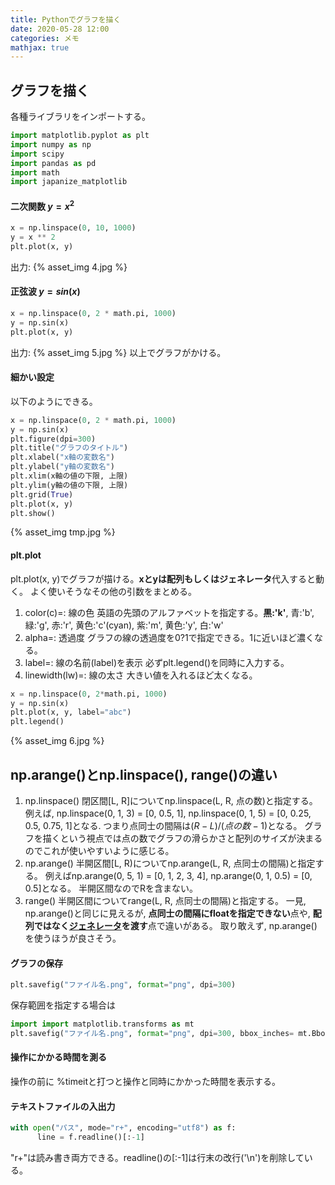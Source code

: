 ```yaml
---
title: Pythonでグラフを描く
date: 2020-05-28 12:00
categories: メモ
mathjax: true
---
```


## グラフを描く
各種ライブラリをインポートする。
```Python
import matplotlib.pyplot as plt
import numpy as np
import scipy
import pandas as pd
import math
import japanize_matplotlib
```
#### 二次関数 $y = x^2$
```Python
x = np.linspace(0, 10, 1000)
y = x ** 2
plt.plot(x, y)
```
出力:
{% asset_img 4.jpg %}

#### 正弦波 $y = sin(x)$
```Python
x = np.linspace(0, 2 * math.pi, 1000)
y = np.sin(x)
plt.plot(x, y)
```
出力:
{% asset_img 5.jpg %}
以上でグラフがかける。

#### 細かい設定
以下のようにできる。
```Python
x = np.linspace(0, 2 * math.pi, 1000)
y = np.sin(x)
plt.figure(dpi=300)
plt.title("グラフのタイトル")                              
plt.xlabel("x軸の変数名")     
plt.ylabel("y軸の変数名")
plt.xlim(x軸の値の下限, 上限)
plt.ylim(y軸の値の下限, 上限)
plt.grid(True)               
plt.plot(x, y)
plt.show()
```
{% asset_img tmp.jpg %}

#### plt.plot
plt.plot(x, y)でグラフが描ける。**xとyは配列もしくはジェネレータ**代入すると動く。
よく使いそうなその他の引数をまとめる。
1. color(c)=: 線の色
英語の先頭のアルファベットを指定する。**黒:'k'**, 青:'b', 緑:'g', 赤:'r', 黄色:'c'(cyan), 紫:'m', 黄色:'y', 白:'w'
2. alpha=: 透過度
グラフの線の透過度を0?1で指定できる。1に近いほど濃くなる。
3. label=: 線の名前(label)を表示
必ずplt.legend()を同時に入力する。
4. linewidth(lw)=: 線の太さ
大きい値を入れるほど太くなる。
```Python
x = np.linspace(0, 2*math.pi, 1000)
y = np.sin(x)
plt.plot(x, y, label="abc")
plt.legend()
```
{% asset_img 6.jpg %}

## np.arange()とnp.linspace(), range()の違い
1. np.linspace()
      閉区間[L, R]についてnp.linspace(L, R, 点の数)と指定する。
      例えば, np.linspace(0, 1, 3) = [0, 0.5, 1], np.linspace(0, 1, 5) = [0, 0.25, 0.5, 0.75, 1]となる.
      つまり点同士の間隔は$(R - L)/(点の数 - 1)$となる。
      グラフを描くという視点では点の数でグラフの滑らかさと配列のサイズが決まるのでこれが使いやすいように感じる。
2. np.arange()
      半開区間[L, R)についてnp.arange(L, R, 点同士の間隔)と指定する。
      例えばnp.arange(0, 5, 1) = [0, 1, 2, 3, 4], np.arange(0, 1, 0.5) = [0, 0.5]となる。
      半開区間なのでRを含まない。
3. range()
      半開区間についてrange(L, R, 点同士の間隔)と指定する。
      一見, np.arange()と同じに見えるが, **点同士の間隔にfloatを指定できない**点や,
      **配列ではなく[ジェネレータ](https://qiita.com/tomotaka_ito/items/35f3eb108f587022fa09)を渡す**点で違いがある。
      取り敢えず, np.arange()を使うほうが良さそう。

#### グラフの保存
```Python
plt.savefig("ファイル名.png", format="png", dpi=300)
```
保存範囲を指定する場合は
```Python
import import matplotlib.transforms as mt
plt.savefig("ファイル名.png", format="png", dpi=300, bbox_inches= mt.Bbox([[xmin, ymin], [xmax, ymax]]))
```
#### 操作にかかる時間を測る
操作の前に %timeitと打つと操作と同時にかかった時間を表示する。

#### テキストファイルの入出力
```Python
with open("パス", mode="r+", encoding="utf8") as f:
      line = f.readline()[:-1]
```
"r+"は読み書き両方できる。readline()の[:-1]は行末の改行('\n')を削除している。